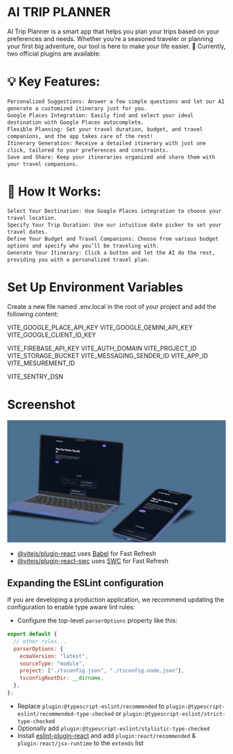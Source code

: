 # AI TRIP PLANNER

AI Trip Planner is a smart app that helps you plan your trips based on your preferences and needs. Whether you’re a seasoned traveler or planning your first big adventure, our tool is here to make your life easier. 🌟
Currently, two official plugins are available:

# 💡 Key Features:

    Personalized Suggestions: Answer a few simple questions and let our AI generate a customized itinerary just for you.
    Google Places Integration: Easily find and select your ideal destination with Google Places autocomplete.
    Flexible Planning: Set your travel duration, budget, and travel companions, and the app takes care of the rest!
    Itinerary Generation: Receive a detailed itinerary with just one click, tailored to your preferences and constraints.
    Save and Share: Keep your itineraries organized and share them with your travel companions.

# 🔧 How It Works:

    Select Your Destination: Use Google Places integration to choose your travel location.
    Specify Your Trip Duration: Use our intuitive date picker to set your travel dates.
    Define Your Budget and Travel Companions: Choose from various budget options and specify who you’ll be traveling with.
    Generate Your Itinerary: Click a button and let the AI do the rest, providing you with a personalized travel plan.

# Set Up Environment Variables

Create a new file named .env.local in the root of your project and add the following content:

VITE_GOOGLE_PLACE_API_KEY
VITE_GOOGLE_GEMINI_API_KEY
VITE_GOOGLE_CLIENT_ID_KEY

VITE_FIREBASE_API_KEY
VITE_AUTH_DOMAIN
VITE_PROJECT_ID
VITE_STORAGE_BUCKET
VITE_MESSAGING_SENDER_ID
VITE_APP_ID
VITE_MESUREMENT_ID

VITE_SENTRY_DSN

# Screenshot

![alt text](1.png)

- [@vitejs/plugin-react](https://github.com/vitejs/vite-plugin-react/blob/main/packages/plugin-react/README.md) uses [Babel](https://babeljs.io/) for Fast Refresh
- [@vitejs/plugin-react-swc](https://github.com/vitejs/vite-plugin-react-swc) uses [SWC](https://swc.rs/) for Fast Refresh

## Expanding the ESLint configuration

If you are developing a production application, we recommend updating the configuration to enable type aware lint rules:

- Configure the top-level `parserOptions` property like this:

```js
export default {
  // other rules...
  parserOptions: {
    ecmaVersion: "latest",
    sourceType: "module",
    project: ["./tsconfig.json", "./tsconfig.node.json"],
    tsconfigRootDir: __dirname,
  },
};
```

- Replace `plugin:@typescript-eslint/recommended` to `plugin:@typescript-eslint/recommended-type-checked` or `plugin:@typescript-eslint/strict-type-checked`
- Optionally add `plugin:@typescript-eslint/stylistic-type-checked`
- Install [eslint-plugin-react](https://github.com/jsx-eslint/eslint-plugin-react) and add `plugin:react/recommended` & `plugin:react/jsx-runtime` to the `extends` list
